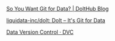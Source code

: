 [So You Want Git for Data? | DoltHub Blog](https://www.dolthub.com/blog/2020-03-06-so-you-want-git-for-data/)

[liquidata-inc/dolt: Dolt – It's Git for Data](https://github.com/liquidata-inc/dolt)

[Data Version Control · DVC](https://dvc.org/)

